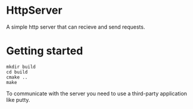 # HttpServer
A simple http server that can recieve and send requests.

# Getting started

```
mkdir build
cd build
cmake ..
make
```
To communicate with the server you need to use a third-party application like putty.
